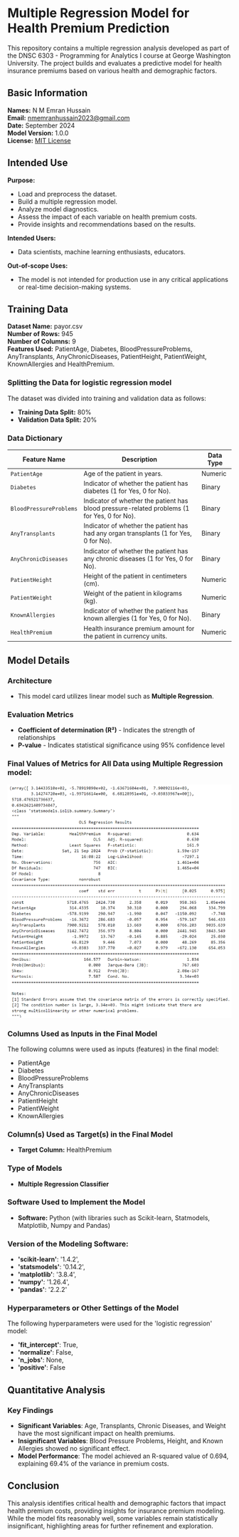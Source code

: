# Multiple Regression Model for Health Premium Prediction

This repository contains a multiple regression analysis developed as part of the DNSC 6303 - Programming for Analytics I course at George Washington University. The project builds and evaluates a predictive model for health insurance premiums based on various health and demographic factors.

## Basic Information
**Names:** N M Emran Hussain  
**Email:** nmemranhussain2023@gmail.com  
**Date:** September 2024  
**Model Version:** 1.0.0  
**License:** [MIT License](LICENSE)

## Intended Use
**Purpose:** 
- Load and preprocess the dataset.
- Build a multiple regression model.
- Analyze model diagnostics.
- Assess the impact of each variable on health premium costs.
- Provide insights and recommendations based on the results.
  
**Intended Users:** 
- Data scientists, machine learning enthusiasts, educators.
  
**Out-of-scope Uses:** 
- The model is not intended for production use in any critical applications or real-time decision-making systems.

## Training Data
**Dataset Name:** payor.csv  
**Number of Rows:** 945  
**Number of Columns:** 9  
**Features Used:** PatientAge, Diabetes, BloodPressureProblems, AnyTransplants, AnyChronicDiseases, PatientHeight, PatientWeight, KnownAllergies and HealthPremium.

### Splitting the Data for logistic regression model
The dataset was divided into training and validation data as follows:
- **Training Data Split:** 80%
- **Validation Data Split:** 20%

### Data Dictionary

| **Feature Name**          | **Description**                                                                              | **Data Type** |
|---------------------------|----------------------------------------------------------------------------------------------|---------------|
| `PatientAge`              | Age of the patient in years.                                                                 | Numeric       |
| `Diabetes`                | Indicator of whether the patient has diabetes (1 for Yes, 0 for No).                         | Binary        |
| `BloodPressureProblems`   | Indicator of whether the patient has blood pressure-related problems (1 for Yes, 0 for No).  | Binary        |
| `AnyTransplants`          | Indicator of whether the patient has had any organ transplants (1 for Yes, 0 for No).        | Binary        |
| `AnyChronicDiseases`      | Indicator of whether the patient has any chronic diseases (1 for Yes, 0 for No).             | Binary        |
| `PatientHeight`           | Height of the patient in centimeters (cm).                                                   | Numeric       |
| `PatientWeight`           | Weight of the patient in kilograms (kg).                                                     | Numeric       |
| `KnownAllergies`          | Indicator of whether the patient has known allergies (1 for Yes, 0 for No).                  | Binary        |
| `HealthPremium`           | Health insurance premium amount for the patient in currency units.                           | Numeric       |

## Model Details
### Architecture  
- This model card utilizes linear model such as **Multiple Regression**. 

### Evaluation Metrics  
- **Coefficient of determination (R²)** - Indicates the strength of relationships
- **P-value** - Indicates statistical significance using 95% confidence level

### Final Values of Metrics for All Data using **Multiple Regression** model:
 
![OLS Regression Result in Python](Output_ML.png) 

### Columns Used as Inputs in the Final Model
The following columns were used as inputs (features) in the final model:
- PatientAge  
- Diabetes  
- BloodPressureProblems  
- AnyTransplants  
- AnyChronicDiseases  
- PatientHeight  
- PatientWeight  
- KnownAllergies  

### Column(s) Used as Target(s) in the Final Model
- **Target Column:** HealthPremium  

### Type of Models
- **Multiple Regression Classifier**
  
### Software Used to Implement the Model
- **Software:** Python (with libraries such as Scikit-learn, Statmodels, Matplotlib, Numpy and Pandas)

### Version of the Modeling Software: 
- **'scikit-learn'**: '1.4.2',
- **'statsmodels'**: '0.14.2',
- **'matplotlib'**: '3.8.4',
- **'numpy'**: '1.26.4',
- **'pandas'**: '2.2.2'

### Hyperparameters or Other Settings of the Model
The following hyperparameters were used for the 'logistic regression' model:
- **'fit_intercept'**: True,
- **'normalize'**: False,
- **'n_jobs'**: None,
- **'positive'**: False

## Quantitative Analysis
### Key Findings
- **Significant Variables**: Age, Transplants, Chronic Diseases, and Weight have the most significant impact on health premiums.
- **Insignificant Variables**: Blood Pressure Problems, Height, and Known Allergies showed no significant effect.
- **Model Performance**: The model achieved an R-squared value of 0.694, explaining 69.4% of the variance in premium costs.

## Conclusion
This analysis identifies critical health and demographic factors that impact health premium costs, providing insights for insurance premium modeling. While the model fits reasonably well, some variables remain statistically insignificant, highlighting areas for further refinement and exploration.


